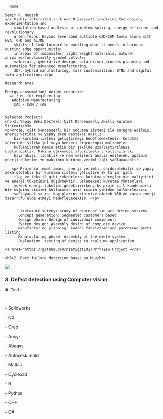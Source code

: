 
      Home
 
    Semir M. Negash
    <p> Highly interested in R and D projects involving the design, experimentation and
        simulation based analysis of problem solving, energy efficient and revolutionary 
        green Techs. Having leveraged multiple CAD/CAM tools along with FEA, CFD and AI/ML 
        skills, I look forward to exerting what it needs to harness cutting edge opportunities 
        in areas of composites, light weight materials, nature-inspired/functionally graded cellular 
        materials, generative design, data-driven process planning and automation for advanced manufacturing, 
        3DP, hybrid manufacturing, mass customization, BTMs and digital twin applications.</p>
    
    Research Area
    
    Energy consumption/ Weight reduction 
      AI / ML for Engineering
       Additive Manufacturing
        CAD / CAM / CAE   
   
   
    Selected Projects
    <h3>1. Yapay Zeka Destekli Çift Kondenserli Akıllı Kurutma Sistemi</h3>
    <p>Proje, çift kondenserli bir soğutma sistemi ile entegre edilmiş, enerji verimli ve yapay zeka destekli akıllı 
        bir kurutma sistemi geliştirmeyi hedeflemektedir. Kurutma sürecinde silika jel veya benzeri higroskopik malzemeler 
        kullanılarak nemin etkin bir şekilde uzaklaştırılması sağlanacaktır. Makine öğrenmesi algoritmaları kullanılarak, 
        hava akışı, sıcaklık ve nem verileri analiz edilecek, optimum enerji tüketimi ve maksimum kurutma verimliliği sağlanacaktır. 
        
       <p> Projenin temel amacı, enerji verimli, sürdürülebilir ve yapay zeka destekli bir kurutma sistemi geliştirerek tarım, gıda, 
        ilaç ve tekstil gibi sektörlerde kurutma süreçlerinin maliyetini ve enerji tüketimini düşürmektir. Geleneksel kurutma yöntemleri 
        yüksek enerji tüketimi gerektirirken, bu proje çift kondenserli bir soğutma sistemi kullanarak atık ısının yeniden kullanılmasını 
        sağlayacak ve ısı kayıplarını minimize ederek %50’ye varan enerji tasarrufu elde etmeyi hedefleyecektir. </p>

        
          Literature survey: Study of state of the art drying systems 
          Concept generation: Segmented customers based 
          Design phase: Design of individual components 
          System design: Assembly design of complete device 
          Manufacturing planning: Indoor fabricated and purchased parts listing 
          Manufacturing phase: Assembly of the whole system 
          Evaluation: testing of device in realtime application 
  
    <a href="https://github.com/nsemigit101/Pr">View Project →</a>
  
    <h3>2. Part failure detection based on ML</h3>
 <p> <img src="[https://github-readme-stats.vercel.app/api?username=yourusername&show_icons=true&theme=radical](https://github.com/nsemigit101/projectReposInternational/blob/main/YAKUT1.PNG)" />
    <h3>3. Defect detection using Computer vision</h3>
  
    🛠️ Tools
 <p style="font-weight: bold; color: #16a085; font-size: 15px;  padding: 1%;"> 
      <p> - Solidworks </p>
      <p> - NX </p>
      <p> - Creo </p>
      <p> - Ansys </p>
      <p> - Abaqus </p>
      <p> - Autodesk mold </p>
      <p> - Matlab </p>
      <p> - Cyclepad </p>
      <p> - R </p>
      <p> - Python </p>
      <p> - C++ </p>
      <p> - C# </p>
       </div>
  </div>
</div>
